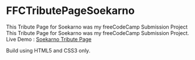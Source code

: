 # FFCTributePageSoekarno
This Tribute Page for Soekarno was my freeCodeCamp Submission Project <br>
This Tribute Page for Soekarno was my freeCodeCamp Submission Project. <br>
Live Demo : <a href="https://tributepagesoekarno.netlify.app/" target="_blank">Soekarno Tribute Page</a>

Build using HTML5 and CSS3 only.
